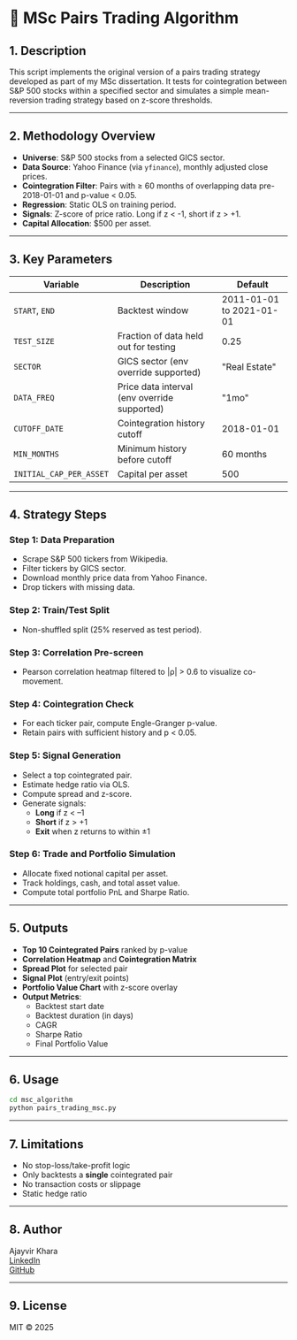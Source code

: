 # 📘 MSc Pairs Trading Algorithm

## 1. Description
This script implements the original version of a pairs trading strategy developed as part of my MSc dissertation. It tests for cointegration between S&P 500 stocks within a specified sector and simulates a simple mean-reversion trading strategy based on z-score thresholds.

---

## 2. Methodology Overview
- **Universe**: S&P 500 stocks from a selected GICS sector.
- **Data Source**: Yahoo Finance (via `yfinance`), monthly adjusted close prices.
- **Cointegration Filter**: Pairs with ≥ 60 months of overlapping data pre-2018-01-01 and p-value < 0.05.
- **Regression**: Static OLS on training period.
- **Signals**: Z-score of price ratio. Long if z < -1, short if z > +1.
- **Capital Allocation**: $500 per asset.

---

## 3. Key Parameters
| Variable               | Description                                      | Default                  |
|------------------------|--------------------------------------------------|--------------------------|
| `START`, `END`         | Backtest window                                  | 2011-01-01 to 2021-01-01 |
| `TEST_SIZE`            | Fraction of data held out for testing            | 0.25                     |
| `SECTOR`               | GICS sector (env override supported)             | "Real Estate"            |
| `DATA_FREQ`            | Price data interval (env override supported)     | "1mo"                    |
| `CUTOFF_DATE`          | Cointegration history cutoff                     | 2018-01-01               |
| `MIN_MONTHS`           | Minimum history before cutoff                    | 60 months                |
| `INITIAL_CAP_PER_ASSET`| Capital per asset                                | 500                      |

---

## 4. Strategy Steps
### Step 1: Data Preparation
- Scrape S&P 500 tickers from Wikipedia.
- Filter tickers by GICS sector.
- Download monthly price data from Yahoo Finance.
- Drop tickers with missing data.

### Step 2: Train/Test Split
- Non-shuffled split (25% reserved as test period).

### Step 3: Correlation Pre-screen
- Pearson correlation heatmap filtered to |ρ| > 0.6 to visualize co-movement.

### Step 4: Cointegration Check
- For each ticker pair, compute Engle-Granger p-value.
- Retain pairs with sufficient history and p < 0.05.

### Step 5: Signal Generation
- Select a top cointegrated pair.
- Estimate hedge ratio via OLS.
- Compute spread and z-score.
- Generate signals:
  - **Long** if z < –1
  - **Short** if z > +1
  - **Exit** when z returns to within ±1

### Step 6: Trade and Portfolio Simulation
- Allocate fixed notional capital per asset.
- Track holdings, cash, and total asset value.
- Compute total portfolio PnL and Sharpe Ratio.

---

## 5. Outputs
- **Top 10 Cointegrated Pairs** ranked by p-value
- **Correlation Heatmap** and **Cointegration Matrix**
- **Spread Plot** for selected pair
- **Signal Plot** (entry/exit points)
- **Portfolio Value Chart** with z-score overlay
- **Output Metrics**:
  - Backtest start date
  - Backtest duration (in days)
  - CAGR
  - Sharpe Ratio
  - Final Portfolio Value

---

## 6. Usage
```bash
cd msc_algorithm
python pairs_trading_msc.py
```

---

## 7. Limitations
- No stop-loss/take-profit logic
- Only backtests a **single** cointegrated pair
- No transaction costs or slippage
- Static hedge ratio

---

## 8. Author
Ajayvir Khara  
[LinkedIn](https://linkedin.com/in/ajayvirkhara)  
[GitHub](https://github.com/ajayvirkhara)

---

## 9. License
MIT © 2025
